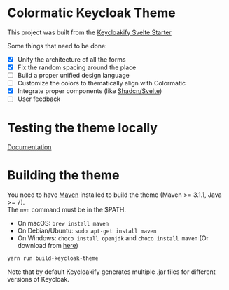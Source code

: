 # Colormatic Keycloak Theme

This project was built from the [Keycloakify Svelte Starter](https://github.com/keycloakify/keycloakify-starter-svelte)

Some things that need to be done:

- [x] Unify the architecture of all the forms
- [x] Fix the random spacing around the place
- [ ] Build a proper unified design language
- [ ] Customize the colors to thematically align with Colormatic
- [x] Integrate proper components (like [Shadcn/Svelte](https://www.shadcn-svelte.com/))
- [ ] User feedback

# Testing the theme locally

[Documentation](https://docs.keycloakify.dev/testing-your-theme)

# Building the theme

You need to have [Maven](https://maven.apache.org/) installed to build the theme (Maven >= 3.1.1, Java >= 7).  
The `mvn` command must be in the $PATH.

- On macOS: `brew install maven`
- On Debian/Ubuntu: `sudo apt-get install maven`
- On Windows: `choco install openjdk` and `choco install maven` (Or download from [here](https://maven.apache.org/download.cgi))

```bash
yarn run build-keycloak-theme
```

Note that by default Keycloakify generates multiple .jar files for different versions of Keycloak.

